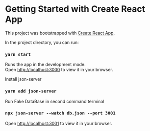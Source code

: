 # Getting Started with Create React App

This project was bootstrapped with [Create React App](https://github.com/facebook/create-react-app).

In the project directory, you can run:

### `yarn start`

Runs the app in the development mode.\
Open [http://localhost:3000](http://localhost:3000) to view it in your browser.

Install json-server 
### `yarn add json-server`

Run Fake DataBase in second command terminal
### `npx json-server --watch db.json --port 3001`
Open [http://localhost:3001](http://localhost:3001) to view it in your browser.